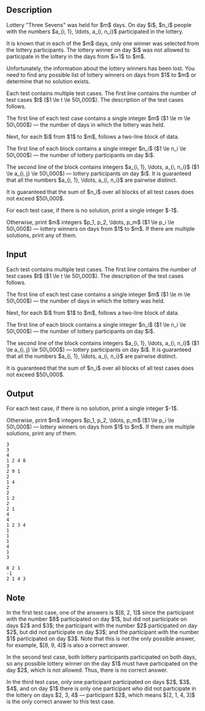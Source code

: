 ## Description

<div><p>Lottery "Three Sevens" was held for $m$ days. On day $i$, $n_i$ people with the numbers $a_{i, 1}, \ldots, a_{i, n_i}$ participated in the lottery.</p><p>It is known that in each of the $m$ days, only one winner was selected from the lottery participants. The lottery winner on day $i$ was not allowed to participate in the lottery in the days from $i+1$ to $m$.</p><p>Unfortunately, the information about the lottery winners has been lost. You need to find any possible list of lottery winners on days from $1$ to $m$ or determine that no solution exists.</p></div><div class="input-specification"><p>Each test contains multiple test cases. The first line contains the number of test cases $t$ ($1 \le t \le 50\,000$). The description of the test cases follows.</p><p>The first line of each test case contains a single integer $m$ ($1 \le m \le 50\,000$)&nbsp;— the number of days in which the lottery was held.</p><p>Next, for each $i$ from $1$ to $m$, follows a two-line block of data.</p><p>The first line of each block contains a single integer $n_i$ ($1 \le n_i \le 50\,000$)&nbsp;— the number of lottery participants on day $i$.</p><p>The second line of the block contains integers $a_{i, 1}, \ldots, a_{i, n_i}$ ($1 \le a_{i, j} \le 50\,000$)&nbsp;— lottery participants on day $i$. It is guaranteed that all the numbers $a_{i, 1}, \ldots, a_{i, n_i}$ are pairwise distinct.</p><p>It is guaranteed that the sum of $n_i$ over all blocks of all test cases does not exceed $50\,000$.</p></div><div class="output-specification"><p>For each test case, if there is no solution, print a single integer $-1$.</p><p>Otherwise, print $m$ integers $p_1, p_2, \ldots, p_m$ ($1 \le p_i \le 50\,000$)&nbsp;— lottery winners on days from $1$ to $m$. If there are multiple solutions, print any of them.</p></div>

## Input

<p>Each test contains multiple test cases. The first line contains the number of test cases $t$ ($1 \le t \le 50\,000$). The description of the test cases follows.</p><p>The first line of each test case contains a single integer $m$ ($1 \le m \le 50\,000$)&nbsp;— the number of days in which the lottery was held.</p><p>Next, for each $i$ from $1$ to $m$, follows a two-line block of data.</p><p>The first line of each block contains a single integer $n_i$ ($1 \le n_i \le 50\,000$)&nbsp;— the number of lottery participants on day $i$.</p><p>The second line of the block contains integers $a_{i, 1}, \ldots, a_{i, n_i}$ ($1 \le a_{i, j} \le 50\,000$)&nbsp;— lottery participants on day $i$. It is guaranteed that all the numbers $a_{i, 1}, \ldots, a_{i, n_i}$ are pairwise distinct.</p><p>It is guaranteed that the sum of $n_i$ over all blocks of all test cases does not exceed $50\,000$.</p>

## Output

<p>For each test case, if there is no solution, print a single integer $-1$.</p><p>Otherwise, print $m$ integers $p_1, p_2, \ldots, p_m$ ($1 \le p_i \le 50\,000$)&nbsp;— lottery winners on days from $1$ to $m$. If there are multiple solutions, print any of them.</p>





```input1|2,3,4,5,6,7,8,14,15,16,17,18,19,20,21,22
3
3
4
1 2 4 8
3
2 9 1
2
1 4
2
2
1 2
2
2 1
4
4
1 2 3 4
1
1
1
4
1
3
```




```output1
8 2 1 
-1
2 1 4 3
```



## Note

<p>In the first test case, one of the answers is $[8, 2, 1]$ since the participant with the number $8$ participated on day $1$, but did not participate on days $2$ and $3$; the participant with the number $2$ participated on day $2$, but did not participate on day $3$; and the participant with the number $1$ participated on day $3$. Note that this is not the only possible answer, for example, $[8, 9, 4]$ is also a correct answer.</p><p>In the second test case, both lottery participants participated on both days, so any possible lottery winner on the day $1$ must have participated on the day $2$, which is not allowed. Thus, there is no correct answer.</p><p>In the third test case, only one participant participated on days $2$, $3$, $4$, and on day $1$ there is only one participant who did not participate in the lottery on days $2, 3, 4$&nbsp;— participant $2$, which means $[2, 1, 4, 3]$ is the only correct answer to this test case.</p>
